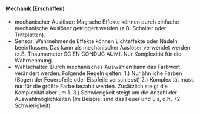 #### Mechanik (Erschaffen)

* mechanischer Auslöser: Magische Effekte können durch einfache mechanische Auslöser getriggert werden (z.B.
Schalter oder Trittplatten).
* Sensor: Wahrnehmende Effekte können Lichteffekte oder Nadeln beeinflussen. Das kann als mechanischer Auslöser
verwendet werden (z.B. Thaumameter SCIEN CONDUC AUM). Nur Komplexität für die Wahrnehmung.
* Wahlschalter: Durch mechanisches Auswählen kann das Farbwort verändert werden. Folgende Regeln gelten:
1.) Nur ähnliche Farben (Bogen der Feuerpfeile oder Eispfeile verschiesst)
2.) Komplexität muss nur für die größte Farbe bezahlt werden. Zusätzlich steigt die Komplexität aber um 1.
3.) Schwierigkeit steigt um die Anzahl der Auswahlmöglichkeiten (Im Beispiel sind das Feuer und Eis, d.h.
+2 Schwierigkeit)
